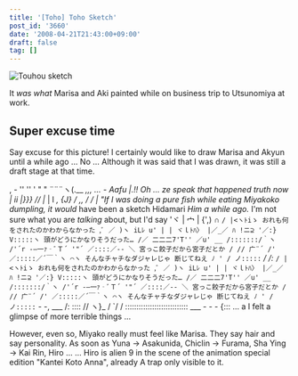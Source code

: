 ```yaml
---
title: '[Toho] Toho Sketch'
post_id: '3660'
date: '2008-04-21T21:43:00+09:00'
draft: false
tag: []
---
```


![Touhou sketch](/image/illustrations/th/th_sketch_s.jpg)

It _was what_ Marisa and Aki painted while on business trip to Utsunomiya at work.

## Super excuse time

Say excuse for this picture! I certainly would like to draw Marisa and Akyun until a while ago ... No ... Although it was said that I was drawn, it was still a draft stage at that time.

, \- '' '' ' " " ¨¨¨ヽ(.__ _,,, ... \- Aafu |.!! Oh ... ze speak that happened truth now | ii |}}} // |_ | l _, {J} / ,, / / ​​| "If I was doing a pure fish while eating Miyakoko dumpling, it would_ have been a sketch Hidamari _Him a while ago._ I'm not sure what you are _talking_ about, but I'd say 'ヾ | 宀 | {',) ∩ `/ |<ヽﾄiゝ おれも何をされたのかわからなかった ,ﾞ ／ )ヽ iLﾚ u' | | ヾｌﾄﾊ〉 |／_／ ﾊ !ニ⊇ '／:} V:::::ヽ 頭がどうにかなりそうだった… /／ 二二二7'T'' ／u' __ /:::::::/｀ヽ /'´r -―一ｧ‐ﾞＴ´ '"´ ／::::／-‐ ＼ 宮っこ餃子だから宮子だとか / // 广¨´ /' ／:::::／´￣｀ヽ ⌒ヽ そんなチャチなダジャレじゃ 断じてねえ ﾉ ' / ノ:::::` _/ /:_ `/ |<ヽﾄiゝ おれも何をされたのかわからなかった ,ﾞ ／ )ヽ iLﾚ u' | | ヾｌﾄﾊ〉 |／_／ ﾊ !ニ⊇ '／:} V:::::ヽ 頭がどうにかなりそうだった… /／ 二二二7'T'' ／u' __ /:::::::/｀ヽ /'´r -―一ｧ‐ﾞＴ´ '"´ ／::::／-‐ ＼ 宮っこ餃子だから宮子だとか / // 广¨´ /' ／:::::／´￣｀ヽ ⌒ヽ そんなチャチなダジャレじゃ 断じてねえ ﾉ ' / ノ:::::` \- -, ___ /: :::: // ヽ}_ / `/ / :::::::::::::::::::::::::::: ___ - - - {::: ... a I felt a glimpse of more terrible things ...

However, even so, Miyako really must feel like Marisa. They say hair and say personality. As soon as Yuna → Asakunida, Chiclin → Furama, Sha Ying → Kai Rin, Hiro ... ... Hiro is alien 9 in the scene of the animation special edition "Kantei Koto Anna", already A trap only visible to it.